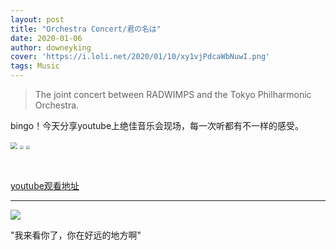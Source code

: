 ```yaml
---
layout: post
title: "Orchestra Concert/君の名は"
date: 2020-01-06
author: downeyking
cover: 'https://i.loli.net/2020/01/10/xy1vjPdcaWbNuwI.png'
tags: Music
---
```


>  The joint concert between RADWIMPS and the Tokyo Philharmonic Orchestra. 



bingo！今天分享youtube上绝佳音乐会现场，每一次听都有不一样的感受。

<img src=" https://i.loli.net/2020/01/10/qyzPZc93pIfnrKN.png" style="zoom:67%;" />





<img src=" https://i.loli.net/2020/01/10/FHz7UqayJ1gmiRN.png" style="zoom: 39%;" />





<img src=" https://i.loli.net/2020/01/10/Rle8OTCfoEW5FMZ.png" style="zoom: 39%;" />



​	

[youtube观看地址](https://www.youtube.com/watch?v=M40SBBsSCIA)



------





![]( https://i.loli.net/2020/01/10/2VR8Zt6km47Pp35.jpg )



"我来看你了，你在好远的地方啊"


